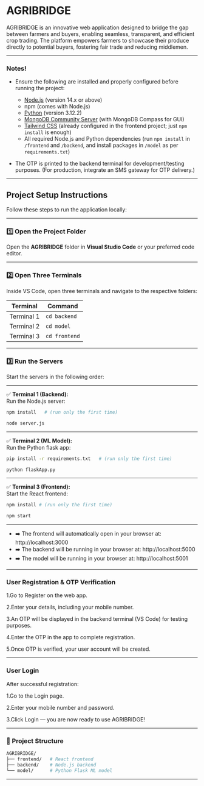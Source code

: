 # AGRIBRIDGE

AGRIBRIDGE is an innovative web application designed to bridge the gap between farmers and buyers, enabling seamless, transparent, and efficient crop trading. The platform empowers farmers to showcase their produce directly to potential buyers, fostering fair trade and reducing middlemen.

---

### Notes!

- Ensure the following are installed and properly configured before running the project:
  - <a href="https://nodejs.org/" target="_blank">Node.js</a> (version 14.x or above)
  - npm (comes with Node.js)
  - <a href="https://www.python.org/downloads/release/python-3122/" target="_blank">Python</a> (version 3.12.2)
  - <a href="https://www.mongodb.com/try/download/community" target="_blank">MongoDB Community Server</a> (with MongoDB Compass for GUI)
  - <a href="https://tailwindcss.com/" target="_blank">Tailwind CSS</a> (already configured in the frontend project; just `npm install` is enough)
  - All required Node.js and Python dependencies (run `npm install` in `/frontend` and `/backend`, and install packages in `/model` as per `requirements.txt`)


- The OTP is printed to the backend terminal for development/testing purposes.
(For production, integrate an SMS gateway for OTP delivery.)

---

## Project Setup Instructions

Follow these steps to run the application locally:

---
### 1️⃣ Open the Project Folder

Open the **AGRIBRIDGE** folder in **Visual Studio Code** or your preferred code editor.

---

### 2️⃣ Open Three Terminals

Inside VS Code, open three terminals and navigate to the respective folders:

| Terminal  | Command                      |
|-----------|------------------------------|
| Terminal 1 | `cd backend`                 |
| Terminal 2 | `cd model`                   |
| Terminal 3 | `cd frontend`                |

---

### 3️⃣ Run the Servers

Start the servers in the following order:

---
✅ **Terminal 1 (Backend):**  
Run the Node.js server:
```bash
npm install   # (run only the first time)
```
```bash
node server.js
```
---
✅ **Terminal 2 (ML Model):**  
Run the Python flask app:

```bash
pip install -r requirements.txt   # (run only the first time)
```
```bash
python flaskApp.py
```
---
✅ **Terminal 3 (Frontend):**  
Start the React frontend:

```bash
npm install # (run only the first time)
```

```bash
npm start
```

---
- ➡️ The frontend will automatically open in your browser at: http://localhost:3000
- ➡️ The backend will be running in your browser at: http://localhost:5000
- ➡️ The model will be running in your browser at: http://localhost:5001

---


### User Registration & OTP Verification

  1.Go to Register on the web app.
  
  2.Enter your details, including your mobile number.
  
  3.An OTP will be displayed in the backend terminal (VS Code) for testing purposes.
  
  4.Enter the OTP in the app to complete registration.
  
  5.Once OTP is verified, your user account will be created.

---

### User Login

After successful registration:


  1.Go to the Login page.
  
  2.Enter your mobile number and password.
  
  3.Click Login — you are now ready to use AGRIBRIDGE!

---



### 📂 Project Structure
```bash
AGRIBRIDGE/
├── frontend/   # React frontend
├── backend/    # Node.js backend
└── model/      # Python Flask ML model
```
---
